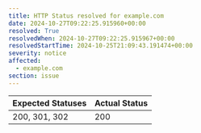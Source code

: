 ```yaml
---
title: HTTP Status resolved for example.com
date: 2024-10-27T09:22:25.915960+00:00
resolved: True
resolvedWhen: 2024-10-27T09:22:25.915967+00:00
resolvedStartTime: 2024-10-25T21:09:43.191474+00:00
severity: notice
affected:
  - example.com
section: issue
---
```


| Expected Statuses | Actual Status  |
|-------------------|----------------|
| 200, 301, 302 | 200 |
